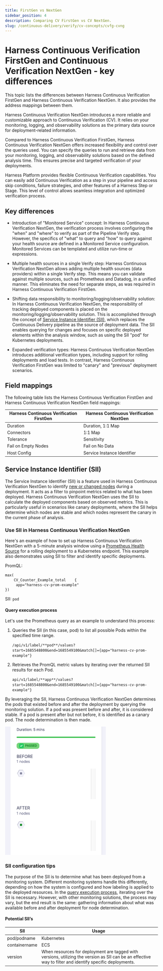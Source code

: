 ```yaml
---
title: FirstGen vs NextGen
sidebar_position: 4
description: Comparing CV FirstGen vs CV NextGen. 
slug: /continuous-delivery/verify/cv-concepts/cvfg-cvng
---
```


# Harness Continuous Verification FirstGen and Continuous Verification NextGen - key differences 

This topic lists the differences between Harness Continuous Verification FirstGen and Harness Continuous Verification NextGen. It also provides the address mappings between them.

Harness Continuous Verification NextGen introduces a more reliable and customizable approach to Continuous Verification (CV). It relies on your monitoring, logging, and observability solutions as the primary data source for deployment-related information.

Compared to Harness Continuous Verification FirstGen, Harness Continuous Verification NextGen offers increased flexibility and control over the queries used. You can specify the queries to run and retrieve data from your monitoring, logging, and observability solutions based on the defined analysis time. This ensures precise and targeted verification of your deployments.

Harness Platform provides flexible Continuous Verification capabilities. You can easily add Continuous Verification as a step in your pipeline and access skip conditions, failure strategies, and other features of a Harness Step or Stage. This level of control allows seamless integration and optimized verification process.

## Key differences

* Introduction of "Monitored Service" concept: In Harness Continuous Verification NextGen, the verification process involves configuring the "when" and "where" to verify as part of the Pipeline Verify step. However, the specifics of "what" to query and "how" to query against your health source are defined in a Monitored Service configuration. Monitored Services can be templated and utilize run-time or expressions.

* Multiple health sources in a single Verify step: Harness Continuous Verification NextGen allows adding multiple health sources (data providers) within a single Verify step. This means you can validate against multiple sources, such as Prometheus and Datadog, in a unified manner. This eliminates the need for separate steps, as was required in Harness Continuous Verification FirstGen.

* Shifting data responsibility to monitoring/logging/observability solution: In Harness Continuous Verification NextGen, the responsibility of tracking deployed components is placed on the monitoring/logging/observability solution. This is accomplished through the concept of [Service Instance Identifier (SII)](#service-instance-identifier-sii), which replaces the Continuous Delivery pipeline as the source of deployment data. The SII enables querying for changes and focuses on specific deployed elements within the analysis window, such as using the SII "pod" for Kubernetes deployments.

* Expanded verification types: Harness Continuous Verification NextGen introduces additional verification types, including support for rolling deployments and load tests. In contrast, Harness Continuous Verification FirstGen was limited to "canary" and "previous" deployment scenarios.

## Field mappings

The following table lists the Harness Continuous Verification FirstGen and Harness Continuous Verification NextGen field mappings:

| **Harness Continuous Verification FirstGen**            | **Harness Continuous Verification NextGen**                    |
|---------------------|-----------------------------|
| Duration            | Duration, 1:1 Map           |
| Connectors          | 1:1 Map                     |
| Tolerance           | Sensitivity                 |
| Fail on Empty Nodes | Fail on No Data             |
| Host Config         | Service Instance Identifier |

## Service Instance Identifier (SII)

The Service Instance Identifier (SII) is a feature used in Harness Continuous Verification NextGen to identify [new or changed nodes](https://developer.harness.io/docs/continuous-delivery/verify/cv-results/interpret-metric-results#nodes-section) during a deployment. It acts as a filter to pinpoint metrics related to what has been deployed. Harness Continuous Verification NextGen uses the SII to calculate the deployed components based on observed metrics. This is particularly useful in scenarios like canary deployments, where the SII helps determine which nodes are stable and which nodes represent the canary in the current phase of analysis.

### Use SII in Harness Continuous Verification NextGen

Here's an example of how to set up Harness Continuous Verification NextGen with a 5-minute analysis window using a [Prometheus Health Source](https://developer.harness.io/docs/continuous-delivery/verify/configure-cv/verify-deployments-with-prometheus) for a rolling deployment to a Kubernetes endpoint. This example also demonstrates using SII to filter and identify specific deployments.

PromQL:

```
max(
    CV_Counter_Example_total    {
   	 app="harness-cv-prom-example"
})
```

SII: `pod`

#### Query execution process

Let's use the Prometheus query as an example to understand this process:
 
1. Queries the SII (in this case, pod) to list all possible Pods within the specified time range.
   
   `/api/v1/label/**pod**/values?start=1685548800&end=1685549100&match[]={app="harness-cv-prom-example"}`

2. Retrieves the PromQL metric values by iterating over the returned SII results for each Pod.
   
   `api/v1/label/**app**/values?start=1685548800&end=1685549100&match[]={app="harness-cv-prom-example"}`

By leveraging the SII, Harness Continuous Verification NextGen determines the pods that existed before and after the deployment by querying the monitoring solution. If a pod was present before and after, it is considered stable. If a pod is present after but not before, it is identified as a canary pod. The node determination is then made.

![CV Nodes](static/cvfg_cvng/nodes.png)	

### SII configuration tips

The purpose of the SII is to determine what has been deployed from a monitoring system. Different monitoring systems handle this differently, depending on how the system is configured and how labeling is applied to the deployed resources. In the [query execution process](#query-execution-process), iterating over the SII is necessary. However, with other monitoring solutions, the process may vary, but the end result is the same: gathering information about what was available before and after deployment for node determination.

#### Potential SII’s

| **SII**       | **Usage**                                                                             |
|---------------|-------------------------------------------------------------------------------------|
| pod/podname   | Kubernetes                                                                          |
| containername | ECS                                                                                 |
| version       | When resources for deployment are tagged with versions, utilizing the version as SII can be an effective way to filter and identify specific deployments. |


